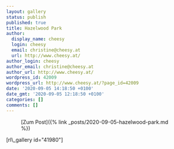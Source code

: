 ```yaml
---
layout: gallery
status: publish
published: true
title: Hazelwood Park
author:
  display_name: cheesy
  login: cheesy
  email: christine@cheesy.at
  url: http://www.cheesy.at/
author_login: cheesy
author_email: christine@cheesy.at
author_url: http://www.cheesy.at/
wordpress_id: 42009
wordpress_url: http://www.cheesy.at/?page_id=42009
date: '2020-09-05 14:18:50 +0100'
date_gmt: '2020-09-05 12:18:50 +0100'
categories: []
comments: []
---
```

<!-- wp:core-embed/wordpress {"url":"http://www.cheesy.at/2020/09/hazelwood-park/","type":"rich","providerNameSlug":"cheesy-at","className":""} -->
<figure class="wp-block-embed-wordpress wp-block-embed is-type-rich is-provider-cheesy-at">
<div class="wp-block-embed__wrapper">
[Zum Post]({% link _posts/2020-09-05-hazelwood-park.md %})
</div>
</figure>
<!-- /wp:core-embed/wordpress -->
<!-- wp:paragraph -->
[rl\_gallery id="41980"]
<!-- /wp:paragraph -->
